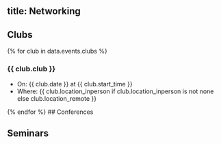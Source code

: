 
title: Networking
---

## Clubs
{% for club in data.events.clubs %}
<h3>{{ club.club }}</h3>
<ul>
  <li>On: {{ club.date }} at {{ club.start_time }}</li>
  <li>Where: {{ club.location_inperson if club.location_inperson is not none else club.location_remote }} </li>
</ul>
{% endfor %}
## Conferences

## Seminars